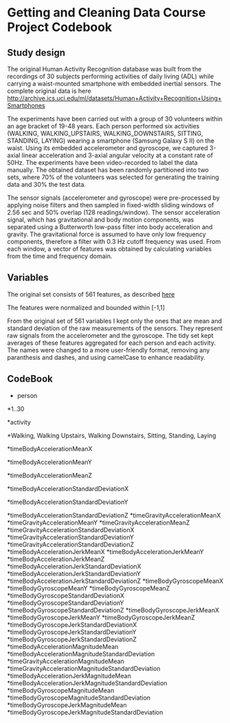 Getting and Cleaning Data Course Project Codebook
========================================


## Study design
The original Human Activity Recognition database was built from the recordings of 30 subjects performing activities of daily living (ADL) while carrying a waist-mounted smartphone with embedded inertial sensors. The complete original data is here http://archive.ics.uci.edu/ml/datasets/Human+Activity+Recognition+Using+Smartphones

The experiments have been carried out with a group of 30 volunteers within an age bracket of 19-48 years. Each person performed six activities (WALKING, WALKING_UPSTAIRS, WALKING_DOWNSTAIRS, SITTING, STANDING, LAYING) wearing a smartphone (Samsung Galaxy S II) on the waist. Using its embedded accelerometer and gyroscope, we captured 3-axial linear acceleration and 3-axial angular velocity at a constant rate of 50Hz. The experiments have been video-recorded to label the data manually. The obtained dataset has been randomly partitioned into two sets, where 70% of the volunteers was selected for generating the training data and 30% the test data. 

The sensor signals (accelerometer and gyroscope) were pre-processed by applying noise filters and then sampled in fixed-width sliding windows of 2.56 sec and 50% overlap (128 readings/window). The sensor acceleration signal, which has gravitational and body motion components, was separated using a Butterworth low-pass filter into body acceleration and gravity. The gravitational force is assumed to have only low frequency components, therefore a filter with 0.3 Hz cutoff frequency was used. From each window, a vector of features was obtained by calculating variables from the time and frequency domain. 




## Variables
The original set consists of 561 features, as described [here](http://archive.ics.uci.edu/ml/datasets/Human+Activity+Recognition+Using+Smartphones#)

The features were normalized and bounded within [-1,1]

From the original set of 561 variables I kept only the ones that are mean and standard deviation of the raw measurements of the sensors. They represent raw signals from the accelerometer and the gyroscope. The tidy set kept averages of these features aggregated for each person and each activity. The names were changed to a more user-friendly format, removing any paranthesis and dashes, and using camelCase to enhance readability.



## CodeBook

* person

 *1..30

*activity

 *Walking, Walking Upstairs, Walking Downstairs, Sitting, Standing, Laying

*timeBodyAccelerationMeanX

*timeBodyAccelerationMeanY

*timeBodyAccelerationMeanZ

*timeBodyAccelerationStandardDeviationX

*timeBodyAccelerationStandardDeviationY

*timeBodyAccelerationStandardDeviationZ
*timeGravityAccelerationMeanX
*timeGravityAccelerationMeanY
*timeGravityAccelerationMeanZ
*timeGravityAccelerationStandardDeviationX
*timeGravityAccelerationStandardDeviationY
*timeGravityAccelerationStandardDeviationZ
*timeBodyAccelerationJerkMeanX
*timeBodyAccelerationJerkMeanY
*timeBodyAccelerationJerkMeanZ
*timeBodyAccelerationJerkStandardDeviationX
*timeBodyAccelerationJerkStandardDeviationY
*timeBodyAccelerationJerkStandardDeviationZ
*timeBodyGyroscopeMeanX
*timeBodyGyroscopeMeanY
*timeBodyGyroscopeMeanZ
*timeBodyGyroscopeStandardDeviationX
*timeBodyGyroscopeStandardDeviationY
*timeBodyGyroscopeStandardDeviationZ
*timeBodyGyroscopeJerkMeanX
*timeBodyGyroscopeJerkMeanY
*timeBodyGyroscopeJerkMeanZ
*timeBodyGyroscopeJerkStandardDeviationX
*timeBodyGyroscopeJerkStandardDeviationY
*timeBodyGyroscopeJerkStandardDeviationZ
*timeBodyAccelerationMagnitudeMean
*timeBodyAccelerationMagnitudeStandardDeviation
*timeGravityAccelerationMagnitudeMean
*timeGravityAccelerationMagnitudeStandardDeviation
*timeBodyAccelerationJerkMagnitudeMean
*timeBodyAccelerationJerkMagnitudeStandardDeviation
*timeBodyGyroscopeMagnitudeMean
*timeBodyGyroscopeMagnitudeStandardDeviation
*timeBodyGyroscopeJerkMagnitudeMean
*timeBodyGyroscopeJerkMagnitudeStandardDeviation

